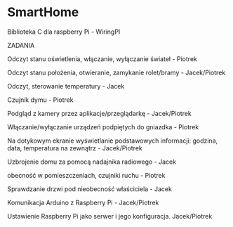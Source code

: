 # SmartHome

Biblioteka C dla raspberry Pi - WiringPI

ZADANIA

Odczyt stanu oświetlenia, włączanie, wyłączanie świateł - Piotrek

Odczyt stanu położenia, otwieranie, zamykanie rolet/bramy - Jacek/Piotrek

Odczyt, sterowanie temperatury - Jacek

Czujnik dymu - Piotrek

Podgląd z kamery przez aplikacje/przeglądarkę - Jacek/Piotrek

Włączanie/wyłączanie urządzeń podpiętych do gniazdka - Piotrek

Na dotykowym ekranie wyświetlanie podstawowych informacji: godzina, data, temperatura na zewnątrz - Jacek/Piotrek

Uzbrojenie domu za pomocą nadajnika radiowego - Jacek

obecność w pomieszczeniach, czujniki ruchu - Piotrek

Sprawdzanie drzwi pod nieobecność właściciela - Jacek

Komunikacja Arduino z Raspberry Pi - Jacek/Piotrek

Ustawienie Raspberry Pi jako serwer i jego konfiguracja. Jacek/Piotrek